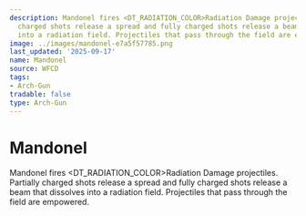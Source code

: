 ```yaml
---
description: Mandonel fires <DT_RADIATION_COLOR>Radiation Damage projectiles. Partially
  charged shots release a spread and fully charged shots release a beam that dissolves
  into a radiation field. Projectiles that pass through the field are empowered.
image: ../images/mandonel-e7a5f57785.png
last_updated: '2025-09-17'
name: Mandonel
source: WFCD
tags:
- Arch-Gun
tradable: false
type: Arch-Gun
---
```


# Mandonel

Mandonel fires <DT_RADIATION_COLOR>Radiation Damage projectiles. Partially charged shots release a spread and fully charged shots release a beam that dissolves into a radiation field. Projectiles that pass through the field are empowered.

